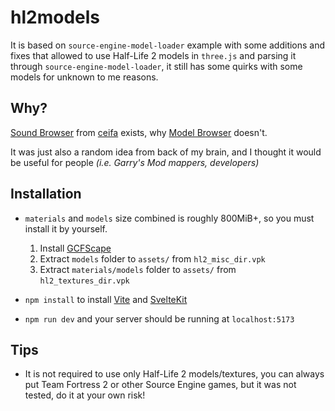 # hl2models

It is based on `source-engine-model-loader` example with some additions and fixes that allowed to use Half-Life 2 models
in `three.js` and parsing it through `source-engine-model-loader`, it still has some quirks with some models for unknown
to me reasons.

## Why?

[Sound Browser](https://hl2sounds.ceifa.dev/) from [ceifa](https://github.com/ceifa) exists, why [Model Browser](https://github.com/xoderton/hl2models) doesn't.

It was just also a random idea from back of my brain, and I thought it would be useful for people *(i.e. Garry's Mod mappers, developers)*

## Installation

- `materials` and `models` size combined is roughly 800MiB+, so you must install it by yourself.

  1. Install [GCFScape](https://developer.valvesoftware.com/wiki/GCFScape)
  2. Extract `models` folder to `assets/` from `hl2_misc_dir.vpk`
  3. Extract `materials/models` folder to `assets/` from `hl2_textures_dir.vpk`

- `npm install` to install [Vite](https://vitejs.dev/) and [SvelteKit](https://kit.svelte.dev/)
- `npm run dev` and your server should be running at `localhost:5173`

## Tips

- It is not required to use only Half-Life 2 models/textures, you can always put Team Fortress 2 or other Source Engine games, but it was not tested, do it at your own risk!